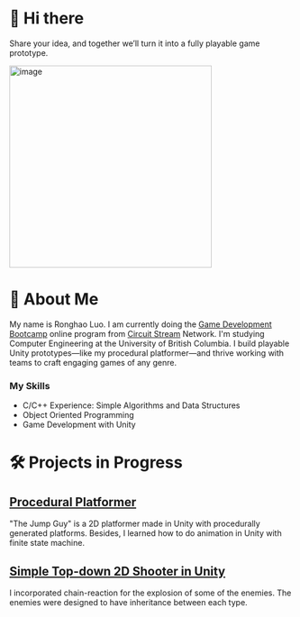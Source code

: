 # 👋 Hi there
Share your idea, and together we’ll turn it into a fully playable game prototype.

<img width="359" height="359" alt="image" src="https://github.com/user-attachments/assets/d2d84af2-1c4a-4c49-a049-b2c2075f146b" />

# 🚀 About Me
My name is Ronghao Luo. I am currently doing the [Game Development Bootcamp](https://www.circuitstream.com/bootcamp/game-development) online program from [Circuit Stream](https://www.circuitstream.com/) Network. I'm studying Computer Engineering at the University of British Columbia. I build playable Unity prototypes—like my procedural platformer—and thrive working with teams to craft engaging games of any genre.

### My Skills
- C/C++ Experience: Simple Algorithms and Data Structures
- Object Oriented Programming 
- Game Development with Unity



# 🛠 Projects in Progress
## [Procedural Platformer](https://github.com/RonghaoLuo/2023-Module-01-Intro-to-unity-assignment-main)
"The Jump Guy" is a 2D platformer made in Unity with procedurally generated platforms. Besides, I learned how to do animation in Unity with finite state machine.

## [Simple Top-down 2D Shooter in Unity](https://github.com/RonghaoLuo/Objects)
I incorporated chain-reaction for the explosion of some of the enemies. The enemies were designed to have inheritance between each type.
